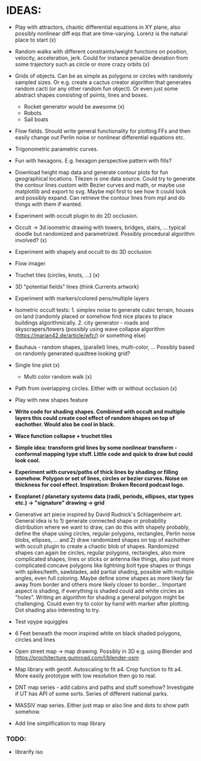 # IDEAS:

- Play with attractors, chaotic differential equations in XY plane, also possibly nonlinear diff eqs that are time-varying. Lorenz is the natural place to start (x)
- Random walks with different constraints/weight functions on position, velocity, acceleration, jerk. Could for instance penalize deviation from some trajectory such as circle or more crazy orbits (x)
- Grids of objects. Can be as simple as polygons or circles with randomly sampled sizes. Or e.g. create a cactus creator algorithm that generates random cacti (or any other random fun object). Or even just some abstract shapes consisting of points, lines and boxes.
  - Rocket generator would be awesome (x)
  - Robots
  - Sail boats
- Flow fields. Should write general functionality for plotting FFs and then easily change out Perlin noise or nonlinear differential equations etc.
- Trigonometric parametric curves.
- Fun with hexagons. E.g. hexagon perspective pattern with fills?
- Download height map data and generate contour plots for fun geographical locations. Tilezen is one data source. Could try to generate the contour lines custom with Bezier curves and math, or maybe use matplotlib and export to svg. Maybe mpl first to see how it could look and possibly expand. Can retrieve the contour lines from mpl and do things with them if wanted. 
- Experiment with occult plugin to do 2D occlusion. 
- Occult -> 3d isometric drawing with towers, bridges, stairs, ... typical doodle but randomized and parametrized. Possibly procedural algorithm involved? (x)
- Experiment with shapely and occult to do 3D occlusion
- Flow imager
- Truchet tiles (circles, knots, ...) (x)
- 3D "potential fields" lines (think Currents artwork)
- Experiment with markers/colored pens/multiple layers
- Isometric occult tests: 1. simplex noise to generate cubic terrain, houses on land (randomly placed or somehow find nice places to place buildings algorithmically. 2. city generator - roads and skyscrapers/towers (possibly using wave collapse algorithm (https://marian42.de/article/wfc/) or something else)
- Bauhaus - random shapes, (parallel) lines, multi-color, ... Possibly based on randomly generated quadtree looking grid?
- Single line plot (x)
  - Multi color random walk (x)
- Path from overlapping circles. Either with or without occlusion (x)
- Play with new shapes feature
- **Write code for shading shapes. Combined with occult and multiple layers this could create cool effect of random shapes on top of eachother. Would also be cool in black.**
- **Wace function collapse + truchet tiles**
- **Simple idea: transform grid lines by some nonlinear transform - conformal mapping type stuff. Little code and quick to draw but could look cool.**
- **Experiment with curves/paths of thick lines by shading or filling somehow. Polygon or set of lines, circles or bezier curves. Noise on thickness for cool effect. Inspiration: Broken Record podcast logo.**
- **Exoplanet / planetary systems data (radii, periods, ellipses, star types etc.) -> "signature" drawing -> grid**
- Generative art piece inspired by David Rudnick's Schlagenheim art. General idea is to 1) generate connected shape or probability distribution where we want to draw, can do this with shapely probably, define the shape using circles, regular polygons, rectangles, Perlin noise blobs, ellipses, ... and 2) draw randomized shapes on top of eachother with occult plugin to create a chaotic blob of shapes. Randomized shapes can again be circles, regular polygons, rectangles, also more complicated shapes, lines or sticks or antenna like things, also just more complicated concave polygons like lightning bolt type shapes or things with spikes/teeth, sawblades, add partial shading, possible with multiple angles, even full coloring. Maybe define some shapes as more likely far away from border and others more likely closer to border... Important aspect is shading, if everything is shaded could add white circles as "holes". Writing an algorithm for shading a general polygon might be challenging. Could even try to color by hand with marker after plotting. Dot shading also interesting to try.
- Test vpype squiggles
- 6 Feet beneath the moon inspired white on black shaded polygons, circles and lines 
- Open street map -> map drawing. Possibly in 3D e.g. using Blender and https://prochitecture.gumroad.com/l/blender-osm

- Map library with geotif. Autoscaling to fit a4. Crop function to fit a4. More easily prototype with low resolution then go to real. 
- DNT map series - add cabins and paths and stuff somehow? Investigate if UT has API of some sorts. Series of different national parks.
- MASSIV map series. Either just map or also line and dots to show path somehow.
- Add line simplification to map library

### TODO:
- librarify iso
